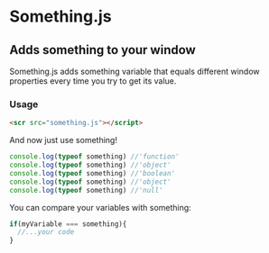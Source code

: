 # Something.js
## Adds something to your window

Something.js adds something variable that equals different window properties every time you try to get its value.

### Usage
```html
<scr src="something.js"></script>
```
And now just use something!
```js
console.log(typeof something) //'function'
console.log(typeof something) //'object'
console.log(typeof something) //'boolean'
console.log(typeof something) //'object'
console.log(typeof something) //'null'
```

You can compare your variables with something:
```js
if(myVariable === something){
  //...your code
}
```
